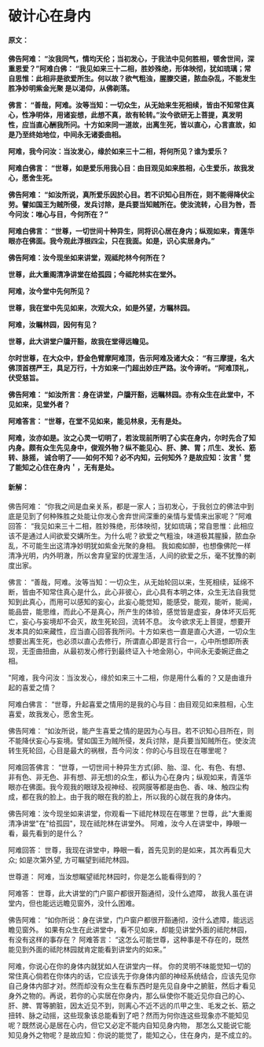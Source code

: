 # 破计心在身内

#### 原文：

**佛告阿难： “汝我同气，情均天伦；当初发心，于我法中见何胜相，顿舍世间，深重恩爱？”阿难白佛： “我见如来三十二相，胜妙殊绝，形体映彻，犹如琉璃；常自思惟：此相非是欲爱所生。何以故？欲气粗浊，腥滕交遴，脓血杂乱，不能发生胜净妙明紫金光聚 是以渴仰，从佛剃落。**

**佛言： “善哉，阿难。汝等当知：一切众生，从无始来生死相续，皆由不知常住真心，性净明体，用诸妄想，此想不真，故有轮转。”汝今欲研无上菩提，真发明性，应当直心酬我所问。十方如来同一道故，出离生死，皆以直心，心言直故，如是乃至终始地位，中间永无诸委曲相。**

**阿难，我今问汝：当汝发心，缘於如来三十二相，将何所见？谁为爱乐？**

**阿难白佛言： “世尊，如是爱乐用我心目：由目观见如来胜相，心生爱乐，故我发心，愿舍生死。**

**佛告阿难： “如汝所说，真所爱乐因於心目。若不识知心目所在，则不能得降伏尘劳。譬如国王为贼所侵，发兵讨除，是兵要当知贼所在。使汝流转，心目为咎，吾今问汝：唯心与目，今何所在？”**

**阿难白佛言： “世尊，一切世间十种异生，同将识心居在身内；纵观如来，青莲华眼亦在佛面。我今观此浮根四尘，只在我面。如是，识心实居身内。”**

**佛告阿难：汝今现坐如来讲堂，观祗陀林今何所在？**

**世尊，此大重阁清净讲堂在给孤园；今祗陀林实在堂外。**

**阿难，汝今堂中先何所见？**

**世尊，我在堂中先见如来，次观大众，如是外望，方瞩林园。**

**阿难，汝瞩林园，因何有见？**

**世尊，此大讲堂户牖开豁，故我在堂得远瞻见。**

**尔时世尊，在大众中，舒金色臂摩阿难顶，告示阿难及诸大众： “有三摩提，名大佛顶首楞严王，具足万行，十方如来一门超出妙庄严路。汝今谛听。“阿难顶礼，伏受慈旨。**

**佛告阿难： “如汝所言：身在讲堂，户牖开豁，远瞩林园。亦有众生在此堂中，不见如来，见堂外者？**

**阿难答言： “世尊，在堂不见如来，能见林泉，无有是处。**

**阿难，汝亦如是。汝之心灵一切明了，若汝现前所明了心实在身内，尔时先合了知内身。颇有众生先见身中，俊观外物？纵不能见心、肝、脾、胃；爪生、发长、筋转、脉摇， 诚合明了——如何不知？必不内知，云何知外？是故应知：汝言＇觉了能知之心住在身内＇，无有是处。**

#### 新解：

佛告阿难： “你我之间是血亲关系，都是一家人；当初发心，于我创立的佛法中到底是见到了何种殊胜之处能让你发心舍弃世间深重的亲情与爱情来出家呢？”阿难回答： “我见如来三十二相，胜妙殊绝，形体映彻，犹如琉璃；常自思惟：此相应该不是通过人间欲爱交媾所生。为什么呢？欲爱之气粗浊，味道极其腥臊，脓血杂乱，不可能生出这清净妙明犹如紫金光聚的身相。 我如痴如醉，也想像佛陀一样清净光明，内外明澈，所以舍弃皇室的优渥生活，人间的欲爱之乐，毫不犹豫的剃度出家。

佛言： “善哉，阿难。汝等当知：一切众生，从无始轮回以来，生死相续，延绵不断，皆由不知常住真心是什么，此心非彼心，此心具有本明之体，众生无法自我觉知到此真心，而用可以感知的妄心，此妄心能觉知，能感受，能观，能听，能闻，能品尝，能思维，而此心不是真心，所产生的体验，感觉皆是虚妄，身体坏灭后死亡，妄心与妄境却不会灭，故生死轮回，流转不息。 汝今欲求无上菩提，想要开发本具的如来藏性，应当直心回答我所问。十方如来也一直是直心大道，一切众生想要出离生死，也必须以直心去修行，所谓直心即是言行合一，心中所想即所表现，无歪曲扭曲，从最初发心修行到最终证入十地金刚心，中间永无委婉迂曲之相。

"阿难，我今问汝：当汝发心，缘於如来三十二相，你是用什么看的？又是由谁升起的喜爱之情？

阿难白佛言： “世尊，升起喜爱之情用的是我的心与目：由目观见如来胜相，心生喜爱，故我发心，愿舍生死。

佛告阿难： “如汝所说，能产生喜爱之情的是因为心与目。若不识知心目所在，则不能降伏妄心与妄境。譬如国王为贼所侵，发兵讨除，是兵要当知贼所在。使汝流转生死轮回，心目是最大的祸根，吾今问汝：你的心与目现在在哪里呢？

 阿难回答佛言： “世尊，一切世间十种异生方式(卵、胎、湿、化、有色、有想、非有色、非无色、非有想、非无想)的众生，都认为心在身内；纵观如来，青莲华眼亦在佛面。我今观我的眼球及视神经、视网膜等都是由色、香、味、触四尘构成，都在我的脸上。由于我的眼在我的脸上，所以我的心就在我的身体内。 

佛告阿难：汝今现坐如来讲堂，你观看一下祗陀林现在在哪里？世尊，此"大重阁清净讲堂"在"给孤园"，现在祗陀林在讲堂外。 阿难，汝今人在讲堂中，睁眼一看，最先看到的是什么？ 

阿难回答： 世尊，我现在讲堂中，睁眼一看，首先见到的是如来，其次再看见大众; 如是次第外望, 方可瞩望到祗陀林园。

世尊道： 阿难，当汝想瞩望祗陀林园时，你是怎么能看得到的？

阿难答： 世尊，此大讲堂的门户窗户都很开豁通彻，没什么遮障， 故我人虽在讲堂内，但也能远远瞻见窗外，没什么困难。

佛告阿难： “如你所说：身在讲堂，门户窗户都很开豁通彻，没什么遮障，能远远瞻见窗外。 如果有众生在此讲堂中，看不见如来，却能见讲堂外面的祗陀林园，有没有这样的事存在？ 阿难答言： “这怎么可能世尊，这种事是不存在的，既然能见到外面的祗陀林园就肯定能看到讲堂内的如来。” 

阿难，你说心在你的身体内就犹如人在讲堂内一样。 你的灵明不味能觉知一切的常住真心倘若在你体内的话，它应该先于你身体内部的神经系统结合，应该先见你自己身体内部才对。然而却没有众生在看东西时是先见自身中之腑脏，然后才看见身外之物的。再说，若你的心实居在你身内，那么纵使你不能近见你自己的心、肝、脾、胃等腑脏，因太近见不到，则离心不近不远的爪甲之生、毛发之长、筋之扭转、脉之动摇，这些现象该总能看到了吧？然而为何你连这些现象亦不能知见呢？既然说心是居在心内，但它又必定不能内自知见身内物， 那怎么又能说它能知见身外之物呢？是故应知：你说的能觉了，能知之心，住在身内，是不成立的。
